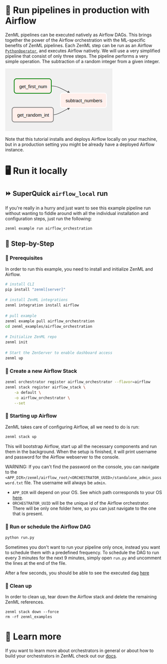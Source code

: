 # 🏃 Run pipelines in production with Airflow

ZenML pipelines can be executed natively as Airflow DAGs. This brings together
the power of the Airflow orchestration with the ML-specific benefits of ZenML
pipelines. Each ZenML step can be run as an Airflow
[`PythonOperator`](https://airflow.apache.org/docs/apache-airflow/stable/howto/operator/python.html),
and executes Airflow natively. We will use a very simplified pipeline that consist of only three steps.
The pipeline performs a very simple operation. The subtraction of a random integer from a given integer.

![Dag](assets/DAG.png)

Note that this tutorial installs and deploys Airflow locally on your machine,
but in a production setting you might be already have a deployed Airflow instance. 

# 🖥 Run it locally

## ⏩ SuperQuick `airflow_local` run

If you're really in a hurry and just want to see this example pipeline run
without wanting to fiddle around with all the individual installation and
configuration steps, just run the following:

```shell
zenml example run airflow_orchestration
```


## 👣 Step-by-Step
### 📄 Prerequisites 

In order to run this example, you need to install and initialize ZenML and
Airflow.

```bash
# install CLI
pip install "zenml[server]"

# install ZenML integrations
zenml integration install airflow

# pull example
zenml example pull airflow_orchestration
cd zenml_examples/airflow_orchestration

# Initialize ZenML repo
zenml init

# Start the ZenServer to enable dashboard access
zenml up
```

### 🥞 Create a new Airflow Stack

```bash
zenml orchestrator register airflow_orchestrator --flavor=airflow
zenml stack register airflow_stack \
    -a default \
    -o airflow_orchestrator \
    --set
```

### 🏁️ Starting up Airflow

ZenML takes care of configuring Airflow, all we need to do is run:

```bash
zenml stack up
```

This will bootstrap Airflow, start up all the necessary components and run them
in the background. When the setup is finished, it will print username and
password for the Airflow webserver to the console.

WARNING: If you can't find the password on the console, you
can navigate to the
`<APP_DIR>/zenml/airflow_root/<ORCHESTRATOR_UUID>/standalone_admin_password.txt`
file. The username will always be `admin`.

- `APP_DIR` will depend on your OS. See which path corresponds to your OS
  [here](https://click.palletsprojects.com/en/8.0.x/api/#click.get_app_dir).
- `ORCHESTRATOR_UUID` will be the unique id of the Airflow orchestrator. There will be only one
  folder here, so you can just navigate to the one that is present.

### 📆 Run or schedule the Airflow DAG

```bash
python run.py
```

Sometimes you don't want to run your pipeline only once, instead you want to schedule them with a predefined frequency.
To schedule the DAG to run every 3 minutes for the next 9 minutes, simply open `run.py` and uncomment the lines at the 
end of the file.

After a few seconds, you should be able to see the executed dag
[here](http://0.0.0.0:8080/tree?dag_id=airflow_example_pipeline)

### 🧽 Clean up

In order to clean up, tear down the Airflow stack and delete the remaining ZenML
references.

```shell
zenml stack down --force
rm -rf zenml_examples
```

# 📜 Learn more

If you want to learn more about orchestrators in general or about how to build your orchestrators in ZenML
check out our [docs](https://docs.zenml.io/component-gallery/orchestrators/orchestrators).
